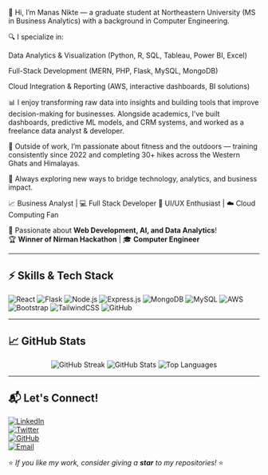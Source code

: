👋 Hi, I’m Manas Nikte — a graduate student at Northeastern University (MS in Business Analytics) with a background in Computer Engineering.

🔍 I specialize in:

Data Analytics & Visualization (Python, R, SQL, Tableau, Power BI, Excel)

Full-Stack Development (MERN, PHP, Flask, MySQL, MongoDB)

Cloud Integration & Reporting (AWS, interactive dashboards, BI solutions)

📊 I enjoy transforming raw data into insights and building tools that improve decision-making for businesses. Alongside academics, I’ve built dashboards, predictive ML models, and CRM systems, and worked as a freelance data analyst & developer.

🌱 Outside of work, I’m passionate about fitness and the outdoors — training consistently since 2022 and completing 30+ hikes across the Western Ghats and Himalayas.

🚀 Always exploring new ways to bridge technology, analytics, and business impact.

📈 Business Analyst | 💻 Full Stack Developer
🎨 UI/UX Enthusiast | ☁️ Cloud Computing Fan  

🌱 Passionate about **Web Development, AI, and Data Analytics**!  
🏆 **Winner of Nirman Hackathon** | 🎓 **Computer Engineer**  



---

## **⚡ Skills & Tech Stack**  
![React](https://img.shields.io/badge/React-20232A?style=for-the-badge&logo=react&logoColor=61DAFB)
![Flask](https://img.shields.io/badge/Flask-000000?style=for-the-badge&logo=flask&logoColor=white)
![Node.js](https://img.shields.io/badge/Node.js-43853D?style=for-the-badge&logo=node.js&logoColor=white)
![Express.js](https://img.shields.io/badge/Express.js-404D59?style=for-the-badge)
![MongoDB](https://img.shields.io/badge/MongoDB-4EA94B?style=for-the-badge&logo=mongodb&logoColor=white)
![MySQL](https://img.shields.io/badge/MySQL-4479A1?style=for-the-badge&logo=mysql&logoColor=white)
![AWS](https://img.shields.io/badge/AWS-232F3E?style=for-the-badge&logo=amazon-aws&logoColor=white)
![Bootstrap](https://img.shields.io/badge/Bootstrap-563D7C?style=for-the-badge&logo=bootstrap&logoColor=white)
![TailwindCSS](https://img.shields.io/badge/TailwindCSS-38B2AC?style=for-the-badge&logo=tailwind-css&logoColor=white)
![GitHub](https://img.shields.io/badge/GitHub-100000?style=for-the-badge&logo=github&logoColor=white)


---

## **📈 GitHub Stats**  
<p align="center">
  <img src="https://github-readme-streak-stats.herokuapp.com/?user=ManasNikte&theme=radical" alt="GitHub Streak" />
  <img src="https://github-readme-stats.vercel.app/api?username=ManasNikte&show_icons=true&theme=radical" alt="GitHub Stats" />
  <img src="https://github-readme-stats.vercel.app/api/top-langs/?username=ManasNikte&layout=compact&theme=radical" alt="Top Languages" />
</p>  

---

## **📬 Let's Connect!**  
[![LinkedIn](https://img.shields.io/badge/LinkedIn-0A66C2?style=for-the-badge&logo=linkedin&logoColor=white)](https://linkedin.com/in/manasnikte)  
[![Twitter](https://img.shields.io/badge/Twitter-1DA1F2?style=for-the-badge&logo=twitter&logoColor=white)](https://twitter.com/ManasNikte)  
[![GitHub](https://img.shields.io/badge/GitHub-181717?style=for-the-badge&logo=github&logoColor=white)](https://github.com/ManasNikte)  
[![Email](https://img.shields.io/badge/Email-D14836?style=for-the-badge&logo=gmail&logoColor=white)](mailto:manas.nikte@gmail.com)  

⭐ _If you like my work, consider giving a **star** to my repositories!_ ⭐  
